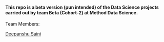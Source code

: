 #### This repo is a beta version (pun intended) of the Data Science projects carried out by team **Beta** (Cohort-2) at Method Data Science.

Team Members:

[Deepanshu Saini](https://github.com/dbrownambi)
